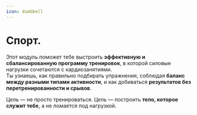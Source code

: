 ```yaml
---
icon: dumbbell
---
```


# Спорт.

Этот модуль поможет тебе выстроить **эффективную и сбалансированную программу тренировок**, в которой силовые нагрузки сочетаются с кардиозанятиями.\
Ты узнаешь, как правильно подбирать упражнения, соблюдая **баланс между разными типами активности**, и как добиваться **результатов без перетренированности и срывов**.

Цель — не просто тренироваться. Цель — построить **тело, которое служит тебе**, а не ломается под нагрузкой.
